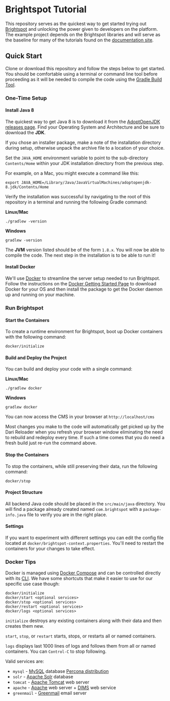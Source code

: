 # Brightspot Tutorial

This repository serves as the quickest way to get started trying out [Brightspot](https://www.brightspot.com) and unlocking the power given to developers on the platform. The example project depends on the Brightspot libraries and will serve as the baseline for many of the tutorials found on the [documentation site](http://docs.brightspot.com).

## Quick Start

Clone or download this repository and follow the steps below to get started. You should be comfortable using a terminal or command line tool before proceeding as it will be needed to compile the code using the [Gradle Build Tool](https://gradle.org).

### One-Time Setup

#### Install Java 8

The quickest way to get Java 8 is to download it from the [AdoptOpenJDK releases page](https://adoptopenjdk.net/releases.html?variant=openjdk8&jvmVariant=hotspot). Find your Operating System and Architecture and be sure to download the **JDK**.

If you chose an installer package, make a note of the installation directory during setup, otherwise unpack the archive file to a location of your choice.

Set the `JAVA_HOME` environment variable to point to the sub-directory `Contents/Home` within your JDK installation directory from the previous step.

For example, on a Mac, you might execute a command like this:

```
export JAVA_HOME=/Library/Java/JavaVirtualMachines/adoptopenjdk-8.jdk/Contents/Home
```

Verify the installation was successful by navigating to the root of this repository in a terminal and running the following Gradle command:

**Linux/Mac**
```shell script
./gradlew -version
```

**Windows**
```shell script
gradlew -version
```

The **JVM** version listed should be of the form `1.8.x`. You will now be able to compile the code. The next step in the installation is to be able to run it!

#### Install Docker

We'll use [Docker](https://www.docker.com) to streamline the server setup needed to run Brightspot. Follow the instructions on the [Docker Getting Started Page](https://www.docker.com/get-started) to download Docker for your OS and then install the package to get the Docker daemon up and running on your machine.

### Run Brightspot

#### Start the Containers

To create a runtime environment for Brightspot, boot up Docker containers with the following command:

```shell script
docker/initialize
```

#### Build and Deploy the Project

You can build and deploy your code with a single command:

**Linux/Mac**
```shell script
./gradlew docker
```

**Windows**
```shell script
gradlew docker
```

You can now access the CMS in your browser at `http://localhost/cms`

Most changes you make to the code will automatically get picked up by the Dari Reloader when you refresh your browser window eliminating the need to rebuild and redeploy every time. If such a time comes that you do need a fresh build just re-run the command above.

#### Stop the Containers

To stop the containers, while still preserving their data, run the following command:

```shell script
docker/stop
```

#### Project Structure

All backend Java code should be placed in the `src/main/java` directory. You will find a package already created named `com.brightspot` with a `package-info.java` file to verify you are in the right place.

#### Settings

If you want to experiment with different settings you can edit the config file located at `docker/brightspot-context.properties`. You'll need to restart the containers for your changes to take effect.

### Docker Tips

Docker is managed using [Docker Compose](https://docs.docker.com/compose/) and can be controlled directly with its [CLI](https://docs.docker.com/compose/reference/overview/). We have some shortcuts that make it easier to use for our specific use case though:

```console
docker/initialize
docker/start <optional services>
docker/stop <optional services>
docker/restart <optional services>
docker/logs <optional services>
```

`initialize` destroys any existing containers along with their data and then creates them new.

`start`, `stop`, or `restart` starts, stops, or restarts all or named containers.

`logs` displays last 1000 lines of logs and follows them from all or named containers. You can `Control-C` to stop following.

Valid services are:

- `mysql` - [MySQL](https://www.mysql.com/) database [Percona distribution](https://www.percona.com/software/mysql-database)
- `solr` - [Apache Solr](https://lucene.apache.org/solr/) database
- `tomcat` - [Apache Tomcat](http://tomcat.apache.org/) web server
- `apache` - [Apache](https://httpd.apache.org/) web server + [DIMS](https://github.com/beetlebugorg/mod_dims/wiki) web service
- `greenmail` - [Greenmail](https://greenmail-mail-test.github.io/greenmail/) email server
